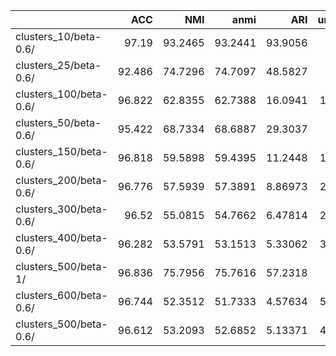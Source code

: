 |                        |    ACC |     NMI |    anmi |      ARI |   uniq |   beta |          KL |
|:-----------------------|-------:|--------:|--------:|---------:|-------:|-------:|------------:|
| clusters_10/beta-0.6/  | 97.19  | 93.2465 | 93.2441 | 93.9056  |     10 |    0.6 | 0.000397008 |
| clusters_25/beta-0.6/  | 92.486 | 74.7296 | 74.7097 | 48.5827  |     25 |    0.6 | 0.0132648   |
| clusters_100/beta-0.6/ | 96.822 | 62.8355 | 62.7388 | 16.0941  |    100 |    0.6 | 0.0171837   |
| clusters_50/beta-0.6/  | 95.422 | 68.7334 | 68.6887 | 29.3037  |     50 |    0.6 | 0.0192593   |
| clusters_150/beta-0.6/ | 96.818 | 59.5898 | 59.4395 | 11.2448  |    150 |    0.6 | 0.0326245   |
| clusters_200/beta-0.6/ | 96.776 | 57.5939 | 57.3891 |  8.86973 |    200 |    0.6 | 0.0914053   |
| clusters_300/beta-0.6/ | 96.52  | 55.0815 | 54.7662 |  6.47814 |    299 |    0.6 | 0.205245    |
| clusters_400/beta-0.6/ | 96.282 | 53.5791 | 53.1513 |  5.33062 |    399 |    0.6 | 0.331578    |
| clusters_500/beta-1/   | 96.836 | 75.7956 | 75.7616 | 57.2318  |     45 |    1   | 0.491258    |
| clusters_600/beta-0.6/ | 96.744 | 52.3512 | 51.7333 |  4.57634 |    576 |    0.6 | 0.600465    |
| clusters_500/beta-0.6/ | 96.612 | 53.2093 | 52.6852 |  5.13371 |    493 |    0.6 | 0.619353    |